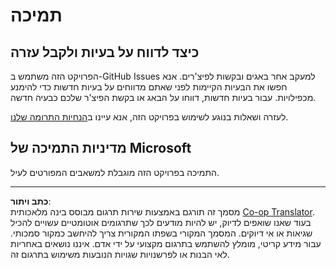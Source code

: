 <!--
CO_OP_TRANSLATOR_METADATA:
{
  "original_hash": "c9d207ff77b4bb46e46dc2b607a8ec1a",
  "translation_date": "2025-08-27T20:02:23+00:00",
  "source_file": "SUPPORT.md",
  "language_code": "he"
}
-->
# תמיכה

## כיצד לדווח על בעיות ולקבל עזרה  

הפרויקט הזה משתמש ב-GitHub Issues למעקב אחר באגים ובקשות לפיצ'רים. אנא חפשו את הבעיות הקיימות לפני שאתם מדווחים על בעיות חדשות כדי להימנע מכפילויות. עבור בעיות חדשות, דווחו על הבאג או בקשת הפיצ'ר שלכם כבעיה חדשה.

לעזרה ושאלות בנוגע לשימוש בפרויקט הזה, אנא עיינו ב[הנחיות התרומה שלנו](CONTRIBUTING.md).

## מדיניות התמיכה של Microsoft  

התמיכה בפרויקט הזה מוגבלת למשאבים המפורטים לעיל.

---

**כתב ויתור**:  
מסמך זה תורגם באמצעות שירות תרגום מבוסס בינה מלאכותית [Co-op Translator](https://github.com/Azure/co-op-translator). בעוד שאנו שואפים לדיוק, יש להיות מודעים לכך שתרגומים אוטומטיים עשויים להכיל שגיאות או אי דיוקים. המסמך המקורי בשפתו המקורית צריך להיחשב כמקור סמכותי. עבור מידע קריטי, מומלץ להשתמש בתרגום מקצועי על ידי אדם. איננו נושאים באחריות לאי הבנות או לפרשנויות שגויות הנובעות משימוש בתרגום זה.